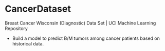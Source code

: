 # CancerDataset
 Breast Cancer Wisconsin (Diagnostic) Data Set | UCI Machine Learning Repository
 * Build a model to predict B/M tumors among cancer patients based on historical data.
